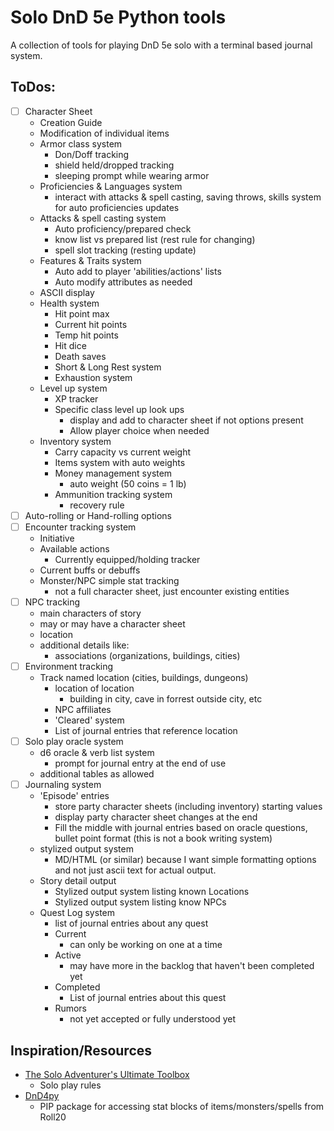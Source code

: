 # Solo DnD 5e Python tools

A collection of tools for playing DnD 5e solo with a terminal based journal system.

## ToDos:
- [ ] Character Sheet
	- Creation Guide
	- Modification of individual items
	- Armor class system
		- Don/Doff tracking
		- shield held/dropped tracking
		- sleeping prompt while wearing armor
	- Proficiencies & Languages system
		- interact with attacks & spell casting, saving throws, skills system for auto proficiencies updates
	- Attacks & spell casting system
		- Auto proficiency/prepared check
		- know list vs prepared list (rest rule for changing)
		- spell slot tracking (resting update)
	- Features & Traits system
		- Auto add to player 'abilities/actions' lists
		- Auto modify attributes as needed
	- ASCII display
	- Health system
		- Hit point max
		- Current hit points
		- Temp hit points
		- Hit dice
		- Death saves
		- Short & Long Rest system
		- Exhaustion system
	- Level up system
		- XP tracker
		- Specific class level up look ups
			- display and add to character sheet if not options present
			- Allow player choice when needed
	- Inventory system
		- Carry capacity vs current weight
		- Items system with auto weights
		- Money management system
			- auto weight (50 coins = 1 lb)
		- Ammunition tracking system
			- recovery rule
- [ ] Auto-rolling or Hand-rolling options
- [ ] Encounter tracking system
	- Initiative
	- Available actions
		- Currently equipped/holding tracker
	- Current buffs or debuffs
	- Monster/NPC simple stat tracking
		- not a full character sheet, just encounter existing entities
- [ ] NPC tracking
	- main characters of story
	- may or may have a character sheet
	- location
	- additional details like:
		- associations (organizations, buildings, cities)
- [ ] Environment tracking 
	- Track named location (cities, buildings, dungeons)
		- location of location
			- building in city, cave in forrest outside city, etc
		- NPC affiliates
		- 'Cleared' system
		- List of journal entries that reference location
- [ ] Solo play oracle system
	- d6 oracle & verb list system
		- prompt for journal entry at the end of use
	- additional tables as allowed
- [ ] Journaling system
	- 'Episode' entries
		- store party character sheets (including inventory) starting values
		- display party character sheet changes at the end
		- Fill the middle with journal entries based on oracle questions, bullet point format (this is not a book writing system)
	- stylized output system
		- MD/HTML (or similar) because I want simple formatting options and not just ascii text for actual output.
	- Story detail output
		- Stylized output system listing known Locations
		- Stylized output system listing know NPCs
	- Quest Log system
		- list of journal entries about any quest
		- Current
			- can only be working on one at a time
		- Active
			- may have more in the backlog that haven't been completed yet
		- Completed
			- List of journal entries about this quest
		- Rumors
			- not yet accepted or fully understood yet


## Inspiration/Resources
 - [The Solo Adventurer's Ultimate Toolbox](https://www.dmsguild.com/product/392406/The-Solo-Adventurers-Ultimate-Toolbox-BUNDLE)
	- Solo play rules
 - [DnD4py](https://github.com/bacook17/DnD4py)
	- PIP package for accessing stat blocks of items/monsters/spells from Roll20